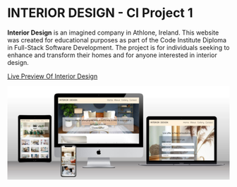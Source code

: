 # INTERIOR DESIGN - CI Project 1

**Interior Design** is an imagined company in Athlone, Ireland. This website was created for educational purposes as part of the Code Institute Diploma in Full-Stack Software Development. The project is for individuals seeking to enhance and transform their homes and for anyone interested in interior design. 

[Live Preview Of Interior Design](https://sanitab17.github.io/interior-design/)

![Techsini Screenshot](docs/techsini_screenshot.JPG)

